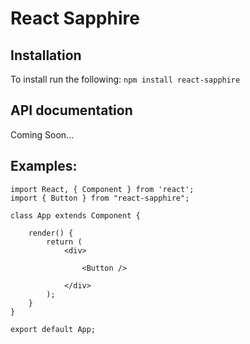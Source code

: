 # React Sapphire

## Installation
To install run the following:
```npm install react-sapphire```
## API documentation
Coming Soon... 

## Examples:

```
import React, { Component } from 'react';
import { Button } from "react-sapphire";

class App extends Component {
    
    render() {
        return (
            <div>
                
                <Button />
               
            </div>
        );
    }
}

export default App;
```
